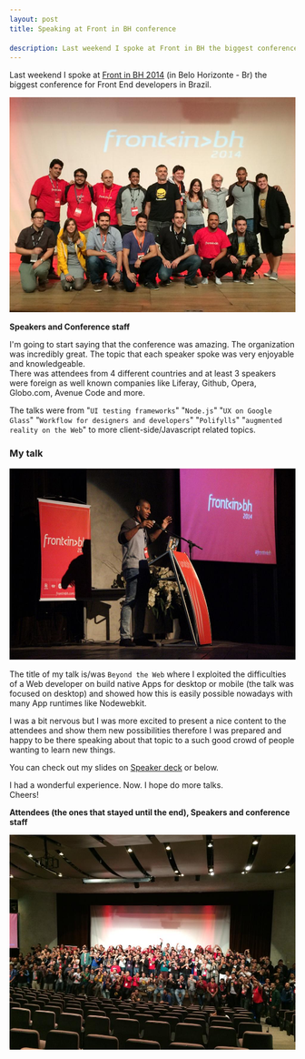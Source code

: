 ```yaml
---
layout: post
title: Speaking at Front in BH conference

description: Last weekend I spoke at Front in BH the biggest conference for Front End developers and related areas in Brazil.
---
```


Last weekend I spoke at <a href="http://frontinbh.com.br/" target="_blank" title="Front in BH 2014">Front in BH 2014</a> (in Belo Horizonte - Br) the biggest conference for Front End developers in Brazil.

![All speakers at Front in BH 2014](./all-speakers-front-in-bh.jpg)

**Speakers and Conference staff**

I'm going to start saying that the conference was amazing. The organization was incredibly great. The topic that each speaker spoke was very enjoyable and knowledgeable. <br>
There was attendees from 4 different countries and at least 3 speakers were foreign as well known companies like Liferay, Github, Opera, Globo.com, Avenue Code and more.

The talks were from "`UI testing frameworks`" "`Node.js`" "`UX on Google Glass`" "`Workflow for designers and developers`" "`Polifylls`" "`augmented reality on the Web`" to more client-side/Javascript related topics.

### My talk

![Michael Lancaster on beyond the web with Nodewebkit](./myself-speaking.jpg)

The title of my talk is/was `Beyond the Web` where I exploited the difficulties of a Web developer on build native Apps for desktop or mobile (the talk was focused on desktop) and showed how this is easily possible nowadays with many App runtimes like Nodewebkit.

I was a bit nervous but I was more excited to present a nice content to the attendees and show them new possibilities therefore I was prepared and happy to be there speaking about that topic to a such good crowd of people wanting to learn new things.

You can check out my slides on <a href="https://speakerdeck.com/weblancaster/beyond-the-web-with-nodewebkit" title="Beyond the Web with Nodewebkit by Michael Lancaster" target="_blank">Speaker deck</a> or below.

<script async class="speakerdeck-embed" data-id="015874f0f7460131223b568bbdf7fd4f" data-ratio="1.33333333333333" src="//speakerdeck.com/assets/embed.js"></script>

I had a wonderful experience. Now. I hope do more talks. <br>
Cheers!

**Attendees (the ones that stayed until the end), Speakers and conference staff**

![Attendees and speakers](./everybody.jpg)